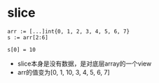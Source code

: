 # slice

```
arr := [...]int{0, 1, 2, 3, 4, 5, 6, 7}
s := arr[2:6]

s[0] = 10
```

* slice本身是没有数据，是对底层array的一个view
* arr的值变为[0, 1, 10, 3, 4, 5, 6, 7]